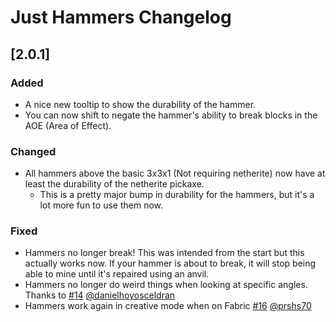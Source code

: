 # Just Hammers Changelog

## [2.0.1]

### Added

- A nice new tooltip to show the durability of the hammer.
- You can now shift to negate the hammer's ability to break blocks in the AOE (Area of Effect).

### Changed

- All hammers above the basic 3x3x1 (Not requiring netherite) now have at least the durability of the netherite pickaxe.
  - This is a pretty major bump in durability for the hammers, but it's a lot more fun to use them now.

### Fixed

- Hammers no longer break! This was intended from the start but this actually works now. If your hammer is about to break, it will stop being able to mine until it's repaired using an anvil.
- Hammers no longer do weird things when looking at specific angles. Thanks to [#14](https://github.com/ErrorMikey/JustHammers/issues/14) [@danielhoyosceldran](https://github.com/danielhoyosceldran)
- Hammers work again in creative mode when on Fabric [#16](https://github.com/ErrorMikey/JustHammers/issues/16) [@prshs70](https://github.com/prshs70)
